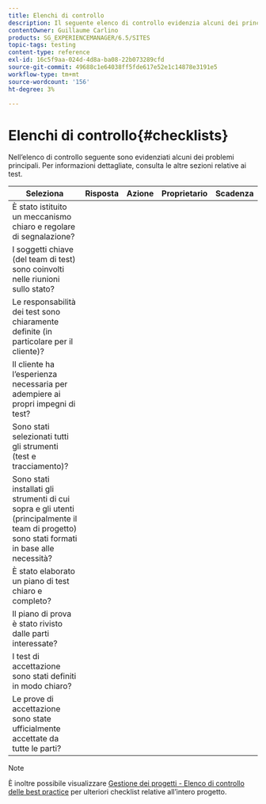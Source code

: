 ```yaml
---
title: Elenchi di controllo
description: Il seguente elenco di controllo evidenzia alcuni dei principali problemi di test
contentOwner: Guillaume Carlino
products: SG_EXPERIENCEMANAGER/6.5/SITES
topic-tags: testing
content-type: reference
exl-id: 16c5f9aa-024d-4d8a-ba08-22b073289cfd
source-git-commit: 49688c1e64038ff5fde617e52e1c14878e3191e5
workflow-type: tm+mt
source-wordcount: '156'
ht-degree: 3%

---
```


# Elenchi di controllo{#checklists}

Nell’elenco di controllo seguente sono evidenziati alcuni dei problemi principali. Per informazioni dettagliate, consulta le altre sezioni relative ai test.

| Seleziona | Risposta | Azione | Proprietario | Scadenza |
|---|---|---|---|---|
| È stato istituito un meccanismo chiaro e regolare di segnalazione? |  |  |  |  |
| I soggetti chiave (del team di test) sono coinvolti nelle riunioni sullo stato? |  |  |  |  |
| Le responsabilità dei test sono chiaramente definite (in particolare per il cliente)? |  |  |  |  |
| Il cliente ha l’esperienza necessaria per adempiere ai propri impegni di test? |  |  |  |  |
| Sono stati selezionati tutti gli strumenti (test e tracciamento)? |  |  |  |  |
| Sono stati installati gli strumenti di cui sopra e gli utenti (principalmente il team di progetto) sono stati formati in base alle necessità? |  |  |  |  |
| È stato elaborato un piano di test chiaro e completo? |  |  |  |  |
| Il piano di prova è stato rivisto dalle parti interessate? |  |  |  |  |
| I test di accettazione sono stati definiti in modo chiaro? |  |  |  |  |
| Le prove di accettazione sono state ufficialmente accettate da tutte le parti? |  |  |  |  |

>[!NOTE]
>
>È inoltre possibile visualizzare [Gestione dei progetti - Elenco di controllo delle best practice](/help/managing/best-practices.md) per ulteriori checklist relative all’intero progetto.
